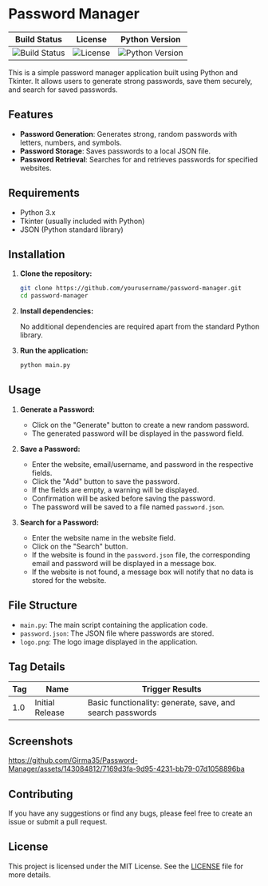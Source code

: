 # Password Manager

| Build Status | License | Python Version |
|--------------|---------|----------------|
| ![Build Status](https://img.shields.io/badge/build-passing-brightgreen) | ![License](https://img.shields.io/badge/license-MIT-blue) | ![Python Version](https://img.shields.io/badge/python-3.x-blue) |

This is a simple password manager application built using Python and Tkinter. It allows users to generate strong passwords, save them securely, and search for saved passwords.

## Features

- **Password Generation**: Generates strong, random passwords with letters, numbers, and symbols.
- **Password Storage**: Saves passwords to a local JSON file.
- **Password Retrieval**: Searches for and retrieves passwords for specified websites.

## Requirements

- Python 3.x
- Tkinter (usually included with Python)
- JSON (Python standard library)

## Installation

1. **Clone the repository:**

   ```sh
   git clone https://github.com/yourusername/password-manager.git
   cd password-manager
   ```

2. **Install dependencies:**

   No additional dependencies are required apart from the standard Python library.

3. **Run the application:**

   ```sh
   python main.py
   ```

## Usage

1. **Generate a Password:**

   - Click on the "Generate" button to create a new random password.
   - The generated password will be displayed in the password field.

2. **Save a Password:**

   - Enter the website, email/username, and password in the respective fields.
   - Click the "Add" button to save the password.
   - If the fields are empty, a warning will be displayed.
   - Confirmation will be asked before saving the password.
   - The password will be saved to a file named `password.json`.

3. **Search for a Password:**

   - Enter the website name in the website field.
   - Click on the "Search" button.
   - If the website is found in the `password.json` file, the corresponding email and password will be displayed in a message box.
   - If the website is not found, a message box will notify that no data is stored for the website.

## File Structure

- `main.py`: The main script containing the application code.
- `password.json`: The JSON file where passwords are stored.
- `logo.png`: The logo image displayed in the application.

## Tag Details

| Tag  | Name       | Trigger Results                                      |
|------|------------|------------------------------------------------------|
| 1.0  | Initial Release | Basic functionality: generate, save, and search passwords |

## Screenshots
https://github.com/Girma35/Password-Manager/assets/143084812/7169d3fa-9d95-4231-bb79-07d1058896ba

## Contributing

If you have any suggestions or find any bugs, please feel free to create an issue or submit a pull request.

## License

This project is licensed under the MIT License. See the [LICENSE](LICENSE) file for more details.
